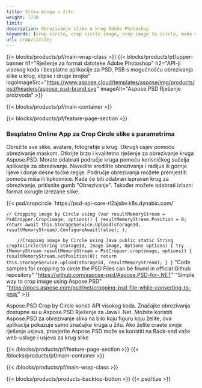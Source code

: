 ```yaml
---
title: Slika kruga u žitu
weight: 7730
limit: 
description: Obrezivanje slike u krug Adobe Photoshop
keywords: [crop circle, crop circle image, crop image to circle, make circle photo]
url: crop/circle/
---
```

{{< blocks/products/pf/main-wrap-class >}}
{{< blocks/products/pf/upper-banner h1="Rješenje za format datoteke Adobe Photoshop" h2="API-ji visokog koda i besplatne aplikacije za PSD, PSB s mogućnošću obrezivanja slike u krug, elipse i druge brojke" logoImageSrc="https://www.aspose.cloud/templates/aspose/img/products/psd/headers/aspose_psd-brand.svg" imageAlt="Aspose.PSD Rješenje proizvoda" >}}

{{< blocks/products/pf/main-container >}}

{{< blocks/products/pf/feature-page-section >}}
<h3 class="headingpdleft">Besplatno Online App za Crop Circle slike s parametrima</h3>
<p>Obrežite sve slike, avatare, fotografije u krug. Okrugli usjev pomoću obrezivanje maskom. Otkrijte brzo i kvalitetno rješenje za obrezivanje kruga Aspose.PSD. Morate odabrati područje kruga pomoću korisničkog sučelja aplikacije za obrezivanje. Navedite središte obrezivanja i radijus ili gornje lijeve i donje desne točke regije. Područje obrezivanja možete premjestiti pomoću miša ili tipkovnice. Kada će biti odabran ispravan krug za obrezivanje, pritisnite gumb "Obrezivanje". Također možete odabrati izlazni format okrugle izrezane slike.</p>
{{< psd/cropcircle `https://psd-api-core-rl2ajsbv.k8s.dynabic.com/` 

`// Cropping image by Circle
using (var resultMemoryStream = PsdCropper.Crop(image, options))
{
	resultMemoryStream.Position = 0;
	return await this.StorageService.Upload(storageId, resultMemoryStream).ConfigureAwait(false);
};` 
     
`    //Cropping image by Circle using Java
	public static String cropToCircle(String storageId, Image image, Options options) {
        try (MemoryStream resultMemoryStream = PsdCropper.crop(image, options)) {
            resultMemoryStream.setPosition(0);
            return this.StorageService.upload(storageId, resultMemoryStream);
        }
    }` 
"Code samples for cropping to circle the PSD Files can be found in official Github repository"  "https://github.com/aspose-psd/Aspose.PSD-for-.NET" 
"Simple way to crop image using Aspose.PSD" "https://docs.aspose.com/psd/net/cropping-psd-file-while-converting-to-png/" >}}
<p>Aspose.PSD Crop by Circle koristi API visokog koda. Značajke obrezivanja dostupne su u Aspose.PSD Rješenje za Java i .Net. Možete koristiti Aspose.PSD za obrezivanje slika na bilo koju figuru koju želite, ova aplikacija pokazuje samo značajke kruga u žitu. Ako želite craete svoje rješenje usjeva, provjerite Aspose.PSD može se koristiti na Back-end vaše web-usluge i usjeva za krug slike</p>
<!--<ul>
<li><a href="psb">PSB Circle Crop</a></li>
<li><a href="ellipse">Ellipse crop App</a></li>
</ul>-->
{{< /blocks/products/pf/feature-page-section >}}
{{< /blocks/products/pf/main-container >}}


{{< /blocks/products/pf/main-wrap-class >}}

{{< blocks/products/products-backtop-button >}}
{{< psd/tize >}}
